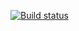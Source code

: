 [![Build status](https://ci.appveyor.com/api/projects/status/tx7cj327kkwkn2jb?svg=true)](https://ci.appveyor.com/project/nionka/ajs-arraybuffer)